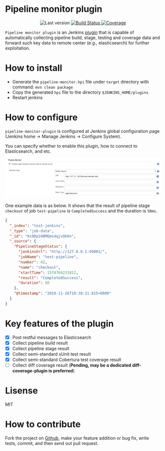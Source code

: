 # Pipeline monitor plugin

<p align="center">
	<img alt="Last version" src="https://img.shields.io/github/tag/slxiao/pipeline-monitor-plugin.svg?style=flat-square" />
	<a href="https://travis-ci.org/slxiao/pipeline-monitor-plugin">
		<img alt="Build Status" src="http://img.shields.io/travis/slxiao/pipeline-monitor-plugin/master.svg?style=flat-square" />
	</a>
    <a href="https://coveralls.io/github/slxiao/pipeline-monitor-plugin?branch=master">
		<img alt="Coverage" src="https://coveralls.io/repos/github/slxiao/pipeline-monitor-plugin/badge.svg?branch=master" />
	</a>
</p>

`Pipeline monitor plugin` is an Jenkins [plugin](https://plugins.jenkins.io/) that is capable of automatically collecting pipeline build, stage, testing and coverage data and forward such key data to remote center (e.g., elasticsearch) for further exploitation.

# How to install
- Generate the `pipeline-monitor.hpi` file under `target` directory with command: `mvn clean package`
- Copy the generated `hpi` file to the directory `$JENKINS_HOME/plugins`
- Restart jenkins

# How to configure
`pipeline-monitor-plugin` is configured at Jenkins global configuration page (Jenkins home -> Manage Jenkins -> Configure System).

You can specify whether to enable this plugin, how to connect to Elasticsearch, and etc.

![configuration](./configure.png)

One example data is as below. It shows that the result of pipeline stage `checkout` of job `test-pipeline` is `CompletedSuccess` and the duration is `50ms`.
```json
{
  "_index": "test-jenkins",
  "_type": "job-data",
  "_id": "Ks9Dp24BMQms4qjvQk0n",
  "_source": {
    "PipelineStageStatus": {
      "jenkinsUrl": "http://127.0.0.1:49001/",
      "jobName": "test-pipeline",
      "number": 42,
      "name": "checkout",
      "startTime": 1574764231812,
      "result": "CompletedSuccess",
      "duration": 50
    },
    "@timestamp": "2019-11-26T10:30:31.815+0000"
  }
}
```

# Key features of the plugin
- [x] Post restful messages to Elasticsearch
- [x] Collect pipeline build result
- [x] Collect pipeline stage result
- [x] Collect semi-standard  xUnit test result
- [x] Collect semi-standard Cobertura test coverage result
- [ ] Collect diff coverage result (**Pending, may be a dedicated diff-coverage-plugin is preferred**)

# Lisense
MIT

# How to contribute

Fork the project on [Github](https://github.com/slxiao/pipeline-monitor-plugin), make your feature addition or bug fix, write tests, commit, and then send out pull request. 